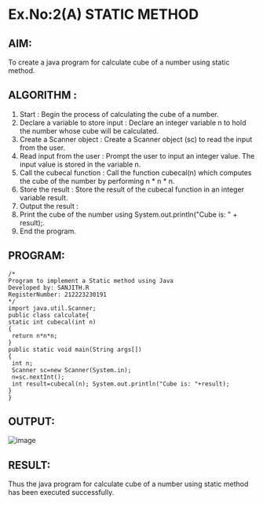 # Ex.No:2(A)  STATIC METHOD

## AIM:
To create a java program for calculate cube of a number using static method.

## ALGORITHM :
1.  Start : Begin the process of calculating the cube of a number.
2.	Declare a variable to store input : Declare an integer variable n to hold the number whose cube will be calculated.
3.	Create a Scanner object : Create a Scanner object (sc) to read the input from the user.
4.	Read input from the user : Prompt the user to input an integer value. The input value is stored in the variable n.
5.	Call the cubecal function : Call the function cubecal(n) which computes the cube of the number by performing n * n * n.
6.	Store the result : Store the result of the cubecal function in an integer variable result.
7.	Output the result :
8.	Print the cube of the number using System.out.println("Cube is: " + result);.
9.	End the program.

## PROGRAM:
 ```
/*
Program to implement a Static method using Java
Developed by: SANJITH.R
RegisterNumber: 212223230191
*/
import java.util.Scanner; 
public class calculate{
 static int cubecal(int n)
 {
  return n*n*n;
 }
 public static void main(String args[])
 {
  int n;
  Scanner sc=new Scanner(System.in);
  n=sc.nextInt();
  int result=cubecal(n); System.out.println("Cube is: "+result);
 }
}
```
## OUTPUT:

![image](https://github.com/user-attachments/assets/65dfd6d5-de48-41e1-85d1-7d1e7b0f15bd)

## RESULT:
Thus the java program for calculate cube of a number using static method has been executed successfully.
